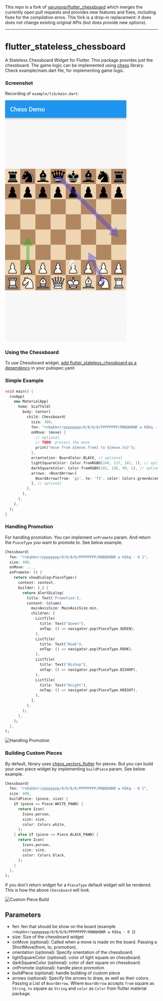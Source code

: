 This repo is a fork of [varunpvp/flutter_chessboard](https://github.com/varunpvp/flutter_chessboard) which merges the currently open pull requests and provides new features and fixes, including fixes for the compilation erros. This fork is a drop-in replacement: it does does not change existing original APIs (but does provide new options).

---

# flutter_stateless_chessboard

A Stateless Chessboard Widget for Flutter. This package provides just the chessboard. The game logic can be implemented using [chess](https://pub.dev/packages/chess) library. Check example/main.dart file, for implementing game logic.

### Screenshot

Recording of `example/lib/main.dart`:

<img src="https://github.com/adario7/flutter_stateless_chessboard/blob/main/preview.gif" alt="Chess Demo" width="400"/>

### Using the Chessboard

To use Chessboard widget, [add flutter_stateless_chessboard as a dependency](https://pub.dev/packages/flutter_stateless_chessboard/install) in your pubspec.yaml

### Simple Example

```dart
void main() {
  runApp(
    new MaterialApp(
      home: Scaffold(
        body: Center(
          child: Chessboard(
            size: 300,
            fen: "rnbqkbnr/pppppppp/8/8/8/8/PPPPPPPP/RNBQKBNR w KQkq - 0 1",
            onMove: (move) {
              // optional
              // TODO: process the move
              print("move from ${move.from} to ${move.to}");
            },
            orientation: BoardColor.BLACK, // optional
            lightSquareColor: Color.fromRGBO(240, 217, 181, 1), // optional
            darkSquareColor: Color.fromRGBO(181, 136, 99, 1), // optional
            arrows: <BoardArrow>[
              BoardArrow(from: 'g1', to: 'f3', color: Colors.greenAccent,),
            ], // optional
          ),
        ),
      ),
    ),
  );
}

```

### Handling Promotion

For handling promotion. You can implement `onPromote` param. And return the `PieceType` you want to promote to. See below example.

```dart
Chessboard(
  fen: "rnbqkbnr/pppppppp/8/8/8/8/PPPPPPPP/RNBQKBNR w KQkq - 0 1",
  size: 400,
  onMove: ...,
  onPromote: () {
    return showDialog<PieceType>(
      context: context,
      builder: (_) {
        return AlertDialog(
          title: Text('Promotion'),
          content: Column(
            mainAxisSize: MainAxisSize.min,
            children: [
              ListTile(
                title: Text("Queen"),
                onTap: () => navigator.pop(PieceType.QUEEN),
              ),
              ListTile(
                title: Text("Rook"),
                onTap: () => navigator.pop(PieceType.ROOK),
              ),
              ListTile(
                title: Text("Bishop"),
                onTap: () => navigator.pop(PieceType.BISHOP),
              ),
              ListTile(
                title: Text("Knight"),
                onTap: () => navigator.pop(PieceType.KNIGHT),
              ),
            ],
          ),
        );
      },
    );
  },
);
```

<img src="https://github.com/varunpvp/flutter_chessboard/blob/main/promotion.gif" alt="Handling Promotion" width="400"/>

### Building Custom Pieces

By default, library uses [chess_vectors_flutter](https://pub.dev/packages/chess_vectors_flutter) for pieces. But you can build your own piece widget by implementing `buildPiece` param. See below example.

```dart
Chessboard(
  fen: "rnbqkbnr/pppppppp/8/8/8/8/PPPPPPPP/RNBQKBNR w KQkq - 0 1",
  size: 400,
  buildPiece: (piece, size) {
    if (piece == Piece.WHITE_PAWN) {
      return Icon(
        Icons.person,
        size: size,
        color: Colors.white,
      );
    } else if (piece == Piece.BLACK_PAWN) {
      return Icon(
        Icons.person,
        size: size,
        color: Colors.black,
      );
    }
  },
);
```

If you don't return widget for a `PieceType` default widget will be rendered. This is how the above `Chessboard` will look.

<img src="https://github.com/varunpvp/flutter_chessboard/blob/main/custom-pieces.png" alt="Custom Piece Build" width="400"/>

## Parameters

- fen: fen that should be show on the board (example `rnbqkbnr/pppppppp/8/8/8/8/PPPPPPPP/RNBQKBNR w KQkq - 0 1`)
- size: Size of the chessboard widget
- onMove (optional): Called when a move is made on the board. Passing a ShortMove(from, to, promotion).
- orientation (optional): Specify orientation of the chessboard.
- lightSquareColor (optional): color of light square on chessboard.
- darkSquareColor (optional): color of dart square on chessboard.
- onPromote (optional): handle piece promotion
- buildPiece (optional): handle building of custom piece
- arrows (optional): Specify the arrows to draw, as well as their colors. Passing a List of `BoardArrow`. Where `BoardArrow` accepts `from` square as `String`, `to` square as `String` and `color` as `Color` from flutter material package.